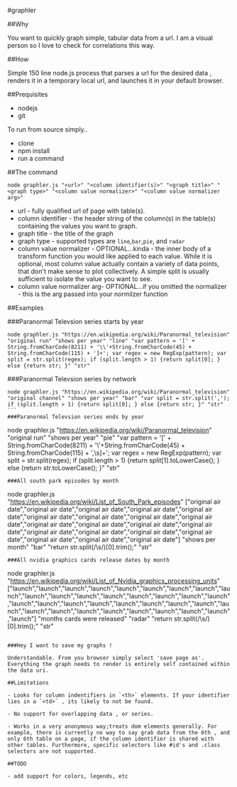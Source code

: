 #graphler

##Why

You want to quickly graph simple, tabular data from a url. I am a visual person so I love to check for correlations this way.

##How

Simple 150 line node.js process that parses a url for the desired data , renders it in a temporary local url, and launches it in your default browser.

##Prequisites

- nodejs
- git

To run from source simply..

- clone
- npm install
- run a command

##The command

````
node graphler.js "<url>" "<column identifier(s)>" "<graph title>" "<graph type>" "<column value normalizer>" "<column value normalizer arg>"
````

- url - fully qualified url of page with table(s).
- column identifier - the header string of the column(s) in the table(s) containing the values you want to graph.
- graph title - the title of the graph
- graph type - supported types are `line`,`bar`,`pie`, and `radar`
- column value normalizer - OPTIONAL...kinda - the inner body of a transform function you would like applied to each value. While it is optional, most column value actually contain a variety of data points, that don't make sense to plot collectively. A simple split is usually sufficient to isolate the value you want to see.
- column value normalizer arg- OPTIONAL...if you omitted the normalizer - this is the arg passed into your normilzer function

##Examples

###Paranormal Televsion series starts by year
````
node graphler.js "https://en.wikipedia.org/wiki/Paranormal_television" "original run" "shows per year" "line" "var pattern = '[' + String.fromCharCode(8211) + '\\'+String.fromCharCode(45) + String.fromCharCode(115) + ']+'; var regex = new RegExp(pattern); var split = str.split(regex); if (split.length > 1) {return split[0]; } else {return str; }" "str"
````
###Paranormal Televsion series by network
````
node graphler.js "https://en.wikipedia.org/wiki/Paranormal_television" "original channel" "shows per year" "bar" "var split = str.split(','); if (split.length > 1) {return split[0]; } else {return str; }" "str"
```
###Paranormal Televsion series ends by year
````
node graphler.js "https://en.wikipedia.org/wiki/Paranormal_television" "original run" "shows per year" "pie" "var pattern = '[' + String.fromCharCode(8211) + '\\'+String.fromCharCode(45) + String.fromCharCode(115) + ',\\s]+'; var regex = new RegExp(pattern); var split = str.split(regex); if (split.length > 1) {return split[1].toLowerCase(); } else {return str.toLowerCase(); }" "str"
````
###All south park episodes by month
````
node graphler.js "https://en.wikipedia.org/wiki/List_of_South_Park_episodes" ["original air date","original air date","original air date","original air date","original air date","original air date","original air date","original air date","original air date","original air date","original air date","original air date","original air date","original air date","original air date","original air date","original air date","original air date","original air date","original air date"] "shows per month" "bar" "return str.split(/\s/)[0].trim();" "str"
````
###All nvidia graphics cards release dates by month
````
node graphler.js "https://en.wikipedia.org/wiki/List_of_Nvidia_graphics_processing_units" ["launch","launch","launch","launch","launch","launch","launch","launch","launch","launch","launch","launch","launch","launch","launch","launch","launch","launch","launch","launch","launch","launch","launch","launch","launch","launch","launch","launch","launch","launch","launch","launch","launch","launch","launch"] "months cards were released" "radar" "return str.split(/\s/)[0].trim();" "str"
````

###Hey I want to save my graphs !

Understandable. From you browser simply select 'save page as'. Everything the graph needs to render is entirely self contained within the data uri.

##Limitations

- Looks for column indentifiers in `<th>` elements. If your identifier lies in a `<td>` , its likely to not be found.

- No support for overlapping data , or series. 

- Works in a very anonymous way;treats dom elements generally. For example, there is currently no way to say grab data from the 6th , and only 6th table on a page, if the column identifier is shared with other tables. Furthermore, specific selectors like #id's and .class selectors are not supported.

##TODO

- add support for colors, legends, etc

